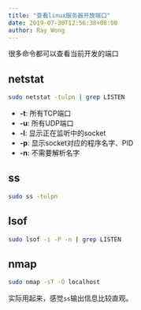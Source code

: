 ```yaml
---
title: "查看linux服务器开放端口"
date: 2019-07-30T12:56:38+08:00
author: Ray Wong
---
```


很多命令都可以查看当前开发的端口

## netstat

```bash
sudo netstat -tulpn | grep LISTEN
```

* **-t**: 所有TCP端口
* **-u**: 所有UDP端口
* **-l**: 显示正在监听中的socket
* **-p**: 显示socket对应的程序名字、PID
* **-n**: 不需要解析名字

## ss

```bash
sudo ss -tulpn
```

## lsof

```bash
sudo lsof -i -P -n | grep LISTEN
```

## nmap

```bash
sudo nmap -sT -O localhost
```

实际用起来，感觉`ss`输出信息比较直观。
